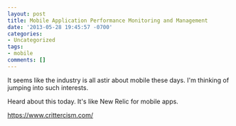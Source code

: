 ```yaml
---
layout: post
title: Mobile Application Performance Monitoring and Management
date: '2013-05-28 19:45:57 -0700'
categories:
- Uncategorized
tags:
- mobile
comments: []
---
```

<p>It seems like the industry is all astir about mobile these days. I'm thinking of jumping into such interests.</p>
<p>Heard about this today. It's like New Relic for mobile apps.</p>
<p><a href="https://www.crittercism.com/" target="_blank">https://www.crittercism.com/</a></p>
